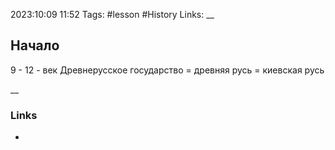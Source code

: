 2023:10:09 11:52
Tags: #lesson #History 
Links:
__
## Начало
9 - 12 - век
Древнерусское государство = древняя русь = киевская русь

__
### Links
-
